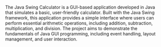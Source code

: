 The Java Swing Calculator is a GUI-based application developed in Java that simulates a basic, user-friendly calculator. Built with the Java Swing framework, this application provides a simple interface where users can perform essential arithmetic operations, including addition, subtraction, multiplication, and division. The project aims to demonstrate the fundamentals of Java GUI programming, including event handling, layout management, and user interaction.
